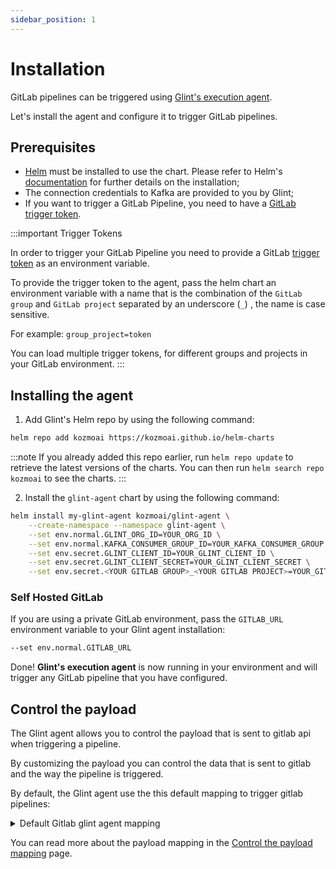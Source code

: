 ```yaml
---
sidebar_position: 1
---
```


# Installation

GitLab pipelines can be triggered using [Glint's execution agent](/create-self-service-experiences/setup-backend/webhook/glint-execution-agent/glint-execution-agent.md).

Let's install the agent and configure it to trigger GitLab pipelines.

## Prerequisites

- [Helm](https://helm.sh) must be installed to use the chart. Please refer to
  Helm's [documentation](https://helm.sh/docs) for further details on the installation;
- The connection credentials to Kafka are provided to you by Glint;
- If you want to trigger a GitLab Pipeline, you need to have a [GitLab trigger token](https://docs.gitlab.com/ee/ci/triggers/).

:::important Trigger Tokens

In order to trigger your GitLab Pipeline you need to provide a GitLab [trigger token](https://docs.gitlab.com/ee/ci/triggers/#create-a-trigger-token) as an environment variable.

To provide the trigger token to the agent, pass the helm chart an environment variable with a name that is the combination of the `GitLab group` and `GitLab project` separated by an underscore (`_`) , the name is case sensitive.

For example: `group_project=token`

You can load multiple trigger tokens, for different groups and projects in your GitLab environment.
:::

## Installing the agent

1. Add Glint's Helm repo by using the following command:

```bash showLineNumbers
helm repo add kozmoai https://kozmoai.github.io/helm-charts
```

:::note
If you already added this repo earlier, run `helm repo update` to retrieve
the latest versions of the charts. You can then run `helm search repo kozmoai` to see the charts.
:::

2. Install the `glint-agent` chart by using the following command:

```bash showLineNumbers
helm install my-glint-agent kozmoai/glint-agent \
    --create-namespace --namespace glint-agent \
    --set env.normal.GLINT_ORG_ID=YOUR_ORG_ID \
    --set env.normal.KAFKA_CONSUMER_GROUP_ID=YOUR_KAFKA_CONSUMER_GROUP \
    --set env.secret.GLINT_CLIENT_ID=YOUR_GLINT_CLIENT_ID \
    --set env.secret.GLINT_CLIENT_SECRET=YOUR_GLINT_CLIENT_SECRET \
    --set env.secret.<YOUR GITLAB GROUP>_<YOUR GITLAB PROJECT>=YOUR_GITLAB_TOKEN
```

### Self Hosted GitLab

If you are using a private GitLab environment, pass the `GITLAB_URL` environment variable to your Glint agent installation:

```bash showLineNumbers
--set env.normal.GITLAB_URL
```

Done! **Glint's execution agent** is now running in your environment and will trigger any GitLab pipeline that you have configured.

## Control the payload

The Glint agent allows you to control the payload that is sent to gitlab api when triggering a pipeline.

By customizing the payload you can control the data that is sent to gitlab and the way the pipeline is triggered.

By default, the Glint agent use the this default mapping to trigger gitlab pipelines:

<details>
<summary>Default Gitlab glint agent mapping</summary>

```json showLineNumbers
[
  {
    "enabled": ".payload.action.invocationMethod.type == \"GITLAB\"",
    "url": "(env.GITLAB_URL // \"https://gitlab.com/\") as $baseUrl | (.payload.action.invocationMethod.groupName + \"/\" +.payload.action.invocationMethod.projectName) | @uri as $path | $baseUrl + \"api/v4/projects/\" + $path + \"/trigger/pipeline\"",
    "body": {
      "ref": ".payload.properties.ref // .payload.action.invocationMethod.defaultRef // \"main\"",
      "token": ".payload.action.invocationMethod.groupName as $gitlab_group | .payload.action.invocationMethod.projectName as $gitlab_project | env[($gitlab_group | gsub(\"/\"; \"_\")) + \"_\" + $gitlab_project]",
      "variables": ".payload.action.invocationMethod as $invocationMethod | .payload.properties | to_entries | map({(.key): (.value | tostring)}) | add | if $invocationMethod.omitUserInputs then {} else . end",
      "port_payload": "if .payload.action.invocationMethod.omitPayload then {} else . end"
    }
  }
]
```

</details>

You can read more about the payload mapping in the [Control the payload mapping](/create-self-service-experiences/setup-backend/webhook/glint-execution-agent/control-the-payload.md) page.
